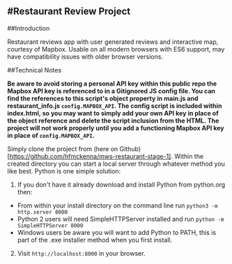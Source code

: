 #Restaurant Review Project
---
##Introduction

Restaurant reviews app with user generated reviews and interactive map, courtesy of Mapbox. Usable on all modern browsers with ES6 support, may have compatibility issues with older browser versions.

##Technical Notes

**Be aware to avoid storing a personal API key within this public repo the Mapbox API key is referenced to in a Gitignored JS config file. You can find the references to this script's object property in main.js and restaurant_info.js `config.MAPBOX_API`. The config script is included within index.html, so you may want to simply add your own API key in place of the object reference and delete the script inclusion from the HTML. The project will not work properly until you add a functioning Mapbox API key in place of `config.MAPBOX_API`.**

Simply clone the project from (here on Github)[https://github.com/hfmckenna/mws-restaurant-stage-1]. Within the created directory you can start a local server through whatever method you like best. Python is one simple solution:

1. If you don't have it already download and install Python from python.org then:
- From within your install directory on the command line run `python3 -m http.server 8000`
- Python 2 users will need SimpleHTTPServer installed and run `python -m SimpleHTTPServer 8000`
- Windows users be aware you will want to add Python to PATH, this is part of the .exe installer method when you first install.
2. Visit `http://localhost:8000` in your browser.